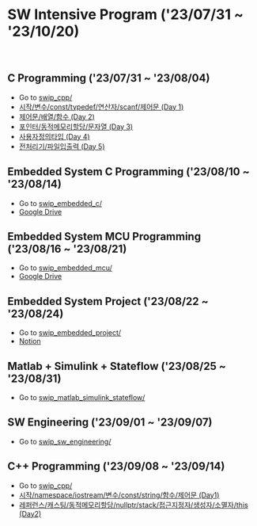 # SW Intensive Program ('23/07/31 ~ '23/10/20)
<br>

## C Programming ('23/07/31 ~ '23/08/04)
- Go to [swip_cpp/](https://github.com/wew97/HMC_SWIP/tree/main/swip_c/)
- [시작/변수/const/typedef/연산자/scanf/제어문 (Day 1)](https://github.com/wew97/HMC_SWIP/tree/main/swip_c/swip_c_230731)
- [제어문/배열/함수 (Day 2)](https://github.com/wew97/HMC_SWIP/tree/main/swip_c/swip_c_230801)
- [포인터/동적메모리할당/문자열 (Day 3)](https://github.com/wew97/HMC_SWIP/tree/main/swip_c/swip_c_230802)
- [사용자정의타입 (Day 4)](https://github.com/wew97/HMC_SWIP/tree/main/swip_c/swip_c_230803)
- [전처리기/파일입출력 (Day 5)](https://github.com/wew97/HMC_SWIP/tree/main/swip_c/swip_c_230804)

## Embedded System C Programming ('23/08/10 ~ '23/08/14)
- Go to [swip_embedded_c/](https://github.com/wew97/HMC_SWIP/tree/main/swip_embedded_c)
- [Google Drive](https://drive.google.com/drive/folders/1hSKt0XnoClkn1umUGRXyY4-6QL13OZPz?usp=sharing)

## Embedded System MCU Programming ('23/08/16 ~ '23/08/21)
- Go to [swip_embedded_mcu/](https://github.com/wew97/HMC_SWIP/tree/main/swip_embedded_mcu)
- [Google Drive](https://drive.google.com/drive/folders/1hSKt0XnoClkn1umUGRXyY4-6QL13OZPz?usp=sharing)

## Embedded System Project ('23/08/22 ~ '23/08/24)
- Go to [swip_embedded_project/](https://github.com/wew97/HMC_SWIP/tree/main/swip_embedded_project)
- [Notion](https://www.notion.so/yoonjii/HMC-SWIP-project-c5f215f8196a421c8a00b28efb331d88?pvs=4)

## Matlab + Simulink + Stateflow ('23/08/25 ~ '23/08/31)
- Go to [swip_matlab_simulink_stateflow/](https://github.com/wew97/HMC_SWIP/tree/main/swip_matlab_simulink_stateflow)

## SW Engineering ('23/09/01 ~ '23/09/07)
- Go to [swip_sw_engineering/](https://github.com/wew97/HMC_SWIP/tree/main/swip_sw_engineering)

## C++ Programming ('23/09/08 ~ '23/09/14)
- Go to [swip_cpp/](https://github.com/wew97/HMC_SWIP/tree/main/swip_cpp/)
- [시작/namespace/iostream/변수/const/string/함수/제어문 (Day1)](https://github.com/wew97/HMC_SWIP/tree/main/swip_cpp/swip_cpp_230908)
- [레퍼런스/캐스팅/동적메모리할당/nullptr/stack/접근지정자/생성자/소멸자/this (Day2)](https://github.com/wew97/HMC_SWIP/tree/main/swip_cpp/swip_cpp_230911)
